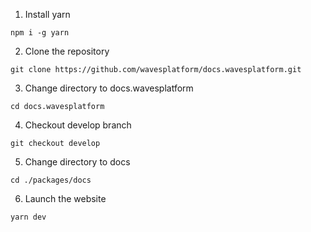 1. Install yarn

``` console
npm i -g yarn
```

2. Clone the repository

``` console
git clone https://github.com/wavesplatform/docs.wavesplatform.git
```

3. Change directory to docs.wavesplatform 

``` console
cd docs.wavesplatform
```

4. Checkout develop branch

``` console
git checkout develop
```

5. Change directory to docs

``` console
cd ./packages/docs
```

6. Launch the website 

``` console
yarn dev
```
